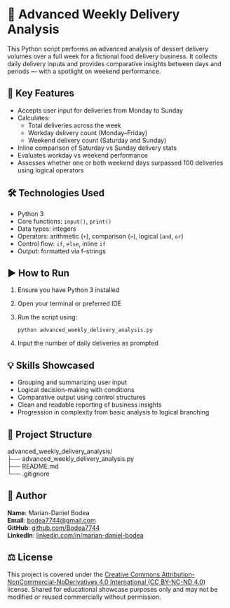 # 🍦 Advanced Weekly Delivery Analysis

This Python script performs an advanced analysis of dessert delivery volumes over a full week for a fictional food delivery business. It collects daily delivery inputs and provides comparative insights between days and periods — with a spotlight on weekend performance.

## 📌 Key Features
- Accepts user input for deliveries from Monday to Sunday
- Calculates:
  - Total deliveries across the week
  - Workday delivery count (Monday–Friday)
  - Weekend delivery count (Saturday and Sunday)
- Inline comparison of Saturday vs Sunday delivery stats
- Evaluates workday vs weekend performance
- Assesses whether one or both weekend days surpassed 100 deliveries using logical operators

## 🛠️ Technologies Used
- Python 3
- Core functions: `input()`, `print()`
- Data types: integers
- Operators: arithmetic (`+`), comparison (`>`), logical (`and`, `or`)
- Control flow: `if`, `else`, inline `if`
- Output: formatted via f-strings

## ▶️ How to Run
1. Ensure you have Python 3 installed
2. Open your terminal or preferred IDE
3. Run the script using:

   `python advanced_weekly_delivery_analysis.py`

4. Input the number of daily deliveries as prompted

## 💡 Skills Showcased
- Grouping and summarizing user input
- Logical decision-making with conditions
- Comparative output using control structures
- Clean and readable reporting of business insights
- Progression in complexity from basic analysis to logical branching

## 📁 Project Structure
advanced_weekly_delivery_analysis/  
├── advanced_weekly_delivery_analysis.py  
├── README.md  
└── .gitignore  

## 👤 Author
**Name**: Marian-Daniel Bodea  
**Email**: bodea7744@gmail.com  
**GitHub**: [github.com/Bodea7744](https://github.com/Bodea7744)  
**LinkedIn**: [linkedin.com/in/marian-daniel-bodea](https://linkedin.com/in/marian-daniel-bodea)  

## ⚖️ License
This project is covered under the [Creative Commons Attribution-NonCommercial-NoDerivatives 4.0 International (CC BY-NC-ND 4.0)](https://creativecommons.org/licenses/by-nc-nd/4.0/) license. Shared for educational showcase purposes only and may not be modified or reused commercially without permission.